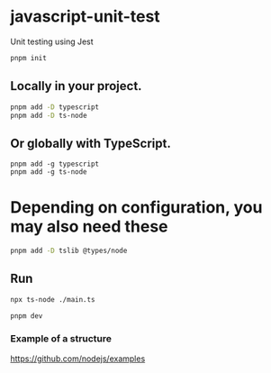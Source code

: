 # javascript-unit-test
 Unit testing using Jest

```bash
pnpm init
```

## Locally in your project.
```bash
pnpm add -D typescript
pnpm add -D ts-node
```

## Or globally with TypeScript.
```shell
pnpm add -g typescript
pnpm add -g ts-node
```

# Depending on configuration, you may also need these
```bash
pnpm add -D tslib @types/node
```

## Run

```bash
npx ts-node ./main.ts
```

```bash
pnpm dev
```

### Example of a structure
https://github.com/nodejs/examples
